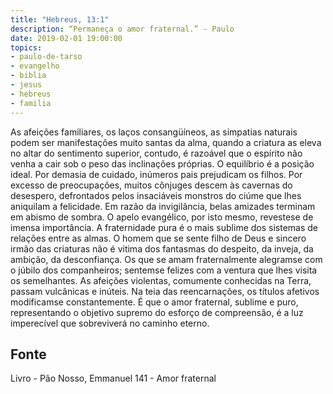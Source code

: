 ```yaml
---
title: "Hebreus, 13:1"
description: “Permaneça o amor fraternal.” - Paulo 
date: 2019-02-01 19:00:00
topics: 
- paulo-de-tarso
- evangelho
- biblia
- jesus
- hebreus
- familia
---
```


As afeições familiares, os laços consangüíneos, as simpatias naturais podem
ser manifestações muito santas da alma, quando a criatura as eleva no altar do
sentimento superior, contudo, é razoável que o espírito não venha a cair sob o peso
das inclinações próprias.
O equilíbrio é a posição ideal.
Por demasia de cuidado, inúmeros pais prejudicam os filhos.
Por excesso de preocupações, muitos cônjuges descem às cavernas do
desespero, defrontados pelos insaciáveis monstros do ciúme que lhes aniquilam a
felicidade.
Em razão da invigilância, belas amizades terminam em abismo de sombra.
O apelo evangélico, por isto mesmo, reveste­se de imensa importância.
A fraternidade pura é o mais sublime dos sistemas de relações entre as
almas.
O homem que se sente filho de Deus e sincero irmão das criaturas não é
vitima dos fantasmas do despeito, da inveja, da ambição, da desconfiança. Os que se
amam fraternalmente alegram­se com o júbilo dos companheiros; sentem­se felizes
com a ventura que lhes visita os semelhantes.
As afeições violentas, comumente conhecidas na Terra, passam vulcânicas
e inúteis.
Na teia das reencarnações, os títulos afetivos modificam­se constantemente.
É que o amor fraternal, sublime e puro, representando o objetivo supremo do esforço
de compreensão, é a luz imperecível que sobreviverá no caminho eterno.




## Fonte
Livro - Pão Nosso, Emmanuel
141 - Amor fraternal

